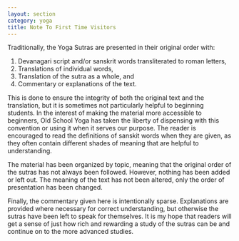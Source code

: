 ```yaml
---
layout: section
category: yoga
title: Note To First Time Visitors
---
```

Traditionally, the Yoga Sutras are presented in their original order with:  
1. Devanagari script and/or sanskrit words transliterated to roman letters,
1. Translations of individual words,
1. Translation of the sutra as a whole, and
1. Commentary or explanations of the text.

This is done to ensure the integrity of both the original text and the translation, but it is sometimes not particularly helpful to beginning students. In the interest of making the material more accessible to beginners, Old School Yoga has taken the liberty of dispensing with this convention or using it when it serves our purpose. The reader is encouraged to read the definitions of sanskit words when they are given, as they often contain different shades of meaning that are helpful to understanding.

The material has been organized by topic, meaning that the original order of the sutras has not always been followed. However, nothing has been added or left out. The meaning of the text has not been altered, only the order of presentation has been changed.

Finally, the commentary given here is intentionally sparse. Explanations are provided where  necessary for correct understanding, but otherwise the sutras have been left to speak for themselves. It is my hope that readers will get a sense of just how rich and rewarding a study of the sutras can be and continue on to the more advanced studies.